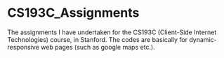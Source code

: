 # CS193C_Assignments
The assignments I have undertaken for the CS193C (Client-Side Internet Technologies) course,  in Stanford. 
The codes are basically for dynamic-responsive web pages (such as google maps etc.). 
